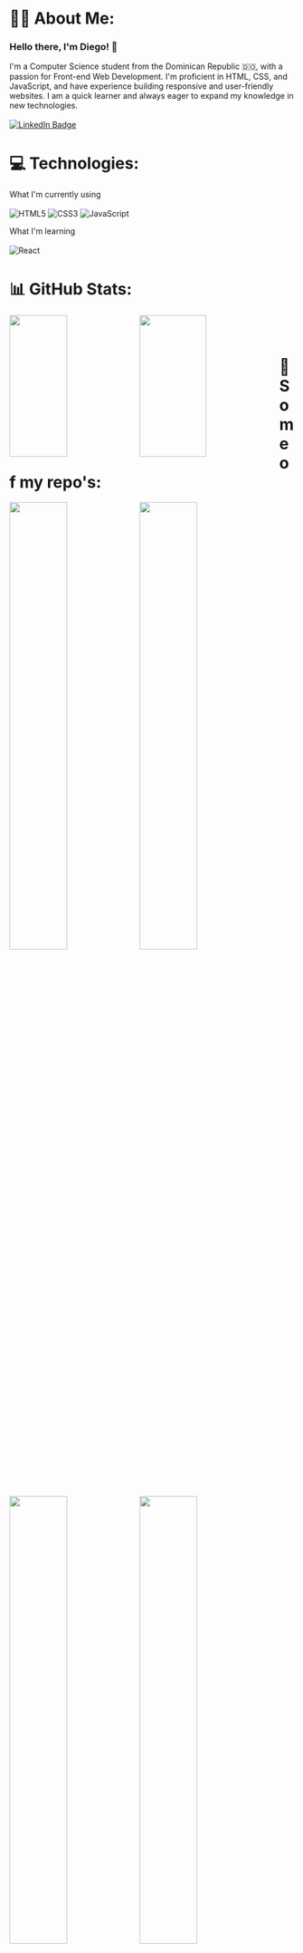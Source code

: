 

# 🧑‍💻 About Me:
### Hello there, I'm Diego! 👋
I'm a Computer Science student from the Dominican Republic 🇩🇴, with a passion for Front-end Web Development. I'm proficient in HTML, CSS, and JavaScript, and have experience building responsive and user-friendly websites. I am a quick learner and always eager to expand my knowledge in new technologies. 
<br><br>
<a href="https://www.linkedin.com/in/dlopezl/">
<img src="https://img.shields.io/badge/dlopezl-blue?style=for-the-badge&logo=linkedin&logoColor=white" alt="LinkedIn Badge"/>
</a>
# 💻 Technologies:
What I'm currently using
<br><br>
![HTML5](https://img.shields.io/badge/html5-%23E34F26.svg?style=for-the-badge&logo=html5&logoColor=white)
![CSS3](https://img.shields.io/badge/css3-%231572B6.svg?style=for-the-badge&logo=css3&logoColor=white)
![JavaScript](https://img.shields.io/badge/javascript-%23323330.svg?style=for-the-badge&logo=javascript&logoColor=%23F7DF1E)
 
What I'm learning
<br><br>
![React](https://img.shields.io/badge/react-%2320232a.svg?style=for-the-badge&logo=react&logoColor=%2361DAFB)

# 📊 GitHub Stats:
<img align="left" width="45%" height="250" src="https://github-readme-stats.vercel.app/api?username=diegolopezl&theme=dark&hide_border=false&include_all_commits=true&count_private=true"/>
<img align="left" width="48.5%" height="250" src="https://github-readme-stats.vercel.app/api/top-langs/?username=diegolopezl&theme=dark&hide_border=false&include_all_commits=true&count_private=true&layout=compact"/>
<br><br>

# 💾 Some of my repo's:

<a href="https://github.com/diegolopezl/tip-calculator-app">
<img align="left" width="45%" src="https://github-readme-stats.vercel.app/api/pin/?username=diegolopezl&repo=tip-calculator-app&bg_color=151515"/>
</a>

<a href="https://github.com/diegolopezl/faq-accordion-card">
<img align="left" width="45%" src="https://github-readme-stats.vercel.app/api/pin/?username=diegolopezl&repo=faq-accordion-card&bg_color=151515"/>
</a>

<a href="https://github.com/diegolopezl/intro-component-with-signup-form">
<img align="left" width="45%" src="https://github-readme-stats.vercel.app/api/pin/?username=diegolopezl&repo=intro-component-with-signup-form&bg_color=151515"/>
</a>
<a href="https://github.com/diegolopezl/sunnyside-agency-landing-page">
<img align="left" width="45%" src="https://github-readme-stats.vercel.app/api/pin/?username=diegolopezl&repo=sunnyside-agency-landing-page&bg_color=151515"/>
</a>
